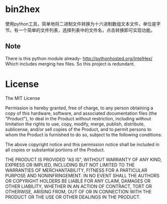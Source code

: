 bin2hex
=====

使用python工具，简单地将二进制文件转换为十六进制数组文本文件，单位是字节。有一个简单的文件列表，选择列表中的文件名，点击转换即可实现功能。

Note
-----
There is this python module already- http://pythonhosted.org/IntelHex/  
Which includes merging hex files. So this project is redundant.

License
=====

The MIT License

Permission is hereby granted, free of charge, to any person obtaining a
copy of this hardware, software, and associated documentation files (the
"Product"), to deal in the Product without restriction, including
without limitation the rights to use, copy, modify, merge, publish,
distribute, sublicense, and/or sell copies of the Product, and to permit
persons to whom the Product is furnished to do so, subject to the
following conditions:

The above copyright notice and this permission notice shall be included
in all copies or substantial portions of the Product.

THE PRODUCT IS PROVIDED "AS IS", WITHOUT WARRANTY OF ANY KIND, EXPRESS
OR IMPLIED, INCLUDING BUT NOT LIMITED TO THE WARRANTIES OF
MERCHANTABILITY, FITNESS FOR A PARTICULAR PURPOSE AND NONINFRINGEMENT.
IN NO EVENT SHALL THE AUTHORS OR COPYRIGHT HOLDERS BE LIABLE FOR ANY
CLAIM, DAMAGES OR OTHER LIABILITY, WHETHER IN AN ACTION OF CONTRACT,
TORT OR OTHERWISE, ARISING FROM, OUT OF OR IN CONNECTION WITH THE
PRODUCT OR THE USE OR OTHER DEALINGS IN THE PRODUCT.
